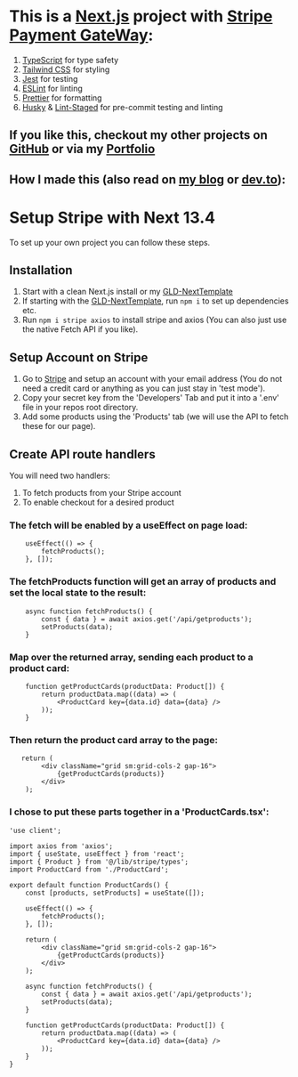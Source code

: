 # This is a [Next.js](https://nextjs.org/) project with [Stripe Payment GateWay](https://support.stripe.com/topics/getting-started):

1. [TypeScript](https://www.typescriptlang.org/docs/handbook/typescript-in-5-minutes.html) for type safety
2. [Tailwind CSS](https://tailwindcss.com/docs/installation) for styling
3. [Jest](https://jestjs.io/docs/getting-started) for testing
4. [ESLint](https://eslint.org/docs/latest/use/getting-started) for linting
5. [Prettier](https://prettier.io/docs/en/install.html) for formatting
6. [Husky](https://typicode.github.io/husky/getting-started.html) & [Lint-Staged](https://github.com/okonet/lint-staged) for pre-commit testing and linting

## If you like this, checkout my other projects on [GitHub](https://github.com/GLD5000) or via my [Portfolio](https://gld-portfolio.vercel.app/)

## How I made this (also read on [my blog](https://gld-dev-blog.vercel.app/) or [dev.to](https://dev.to/gld5000)):

# Setup Stripe with Next 13.4

To set up your own project you can follow these steps.

## Installation

1. Start with a clean Next.js install or my [GLD-NextTemplate](https://github.com/GLD5000/GLD-NextTemplate)
2. If starting with the [GLD-NextTemplate](https://github.com/GLD5000/GLD-NextTemplate), run `npm i` to set up dependencies etc.
3. Run `npm i stripe axios` to install stripe and axios (You can also just use the native Fetch API if you like).

## Setup Account on Stripe

1. Go to [Stripe](https://stripe.com/) and setup an account with your email address (You do not need a credit card or anything as you can just stay in 'test mode').
2. Copy your secret key from the 'Developers' Tab and put it into a '.env' file in your repos root directory.
3. Add some products using the 'Products' tab (we will use the API to fetch these for our page).

## Create API route handlers

You will need two handlers:

1. To fetch products from your Stripe account
2. To enable checkout for a desired product

### The fetch will be enabled by a useEffect on page load:

```
    useEffect(() => {
        fetchProducts();
    }, []);
```

### The fetchProducts function will get an array of products and set the local state to the result:

```
    async function fetchProducts() {
        const { data } = await axios.get('/api/getproducts');
        setProducts(data);
    }

```

### Map over the returned array, sending each product to a product card:

```
    function getProductCards(productData: Product[]) {
        return productData.map((data) => (
            <ProductCard key={data.id} data={data} />
        ));
    }
```

### Then return the product card array to the page:

```
   return (
        <div className="grid sm:grid-cols-2 gap-16">
            {getProductCards(products)}
        </div>
    );
```

### I chose to put these parts together in a 'ProductCards.tsx':

```
'use client';

import axios from 'axios';
import { useState, useEffect } from 'react';
import { Product } from '@/lib/stripe/types';
import ProductCard from './ProductCard';

export default function ProductCards() {
    const [products, setProducts] = useState([]);

    useEffect(() => {
        fetchProducts();
    }, []);

    return (
        <div className="grid sm:grid-cols-2 gap-16">
            {getProductCards(products)}
        </div>
    );

    async function fetchProducts() {
        const { data } = await axios.get('/api/getproducts');
        setProducts(data);
    }

    function getProductCards(productData: Product[]) {
        return productData.map((data) => (
            <ProductCard key={data.id} data={data} />
        ));
    }
}


```
